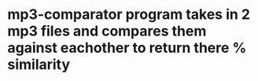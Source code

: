 # mp3-comparator program takes in 2 mp3 files and compares them against eachother to return there % similarity 
